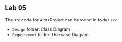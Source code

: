 ## Lab 05

The src code for AimsProject can be found in folder `src` 

- `Design` folder: Class Diagram
- `Requirement` folder: Use case Diagram

